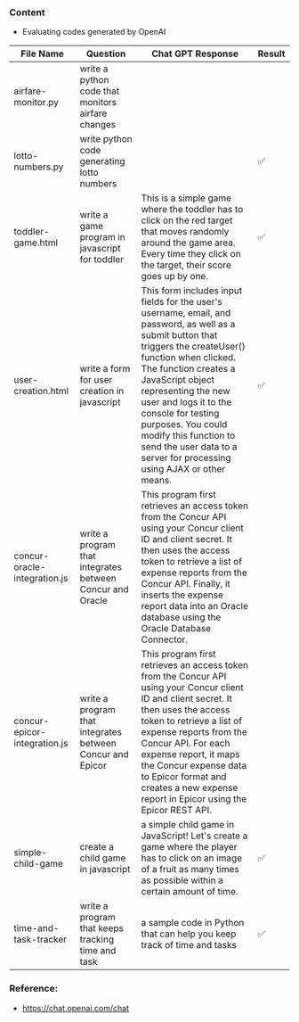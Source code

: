 ### Content
- Evaluating codes generated by OpenAI

| File Name | Question | Chat GPT Response | Result | 
|-------------------------|----------------------------------------------------------|----------------------------------------------------------|----|
| airfare-monitor.py | write a python code that monitors airfare changes | |          |
| lotto-numbers.py | write python code generating lotto numbers | |:white_check_mark:|
| toddler-game.html | write a game program in javascript for toddler | This is a simple game where the toddler has to click on the red target that moves randomly around the game area. Every time they click on the target, their score goes up by one. |:white_check_mark:|
| user-creation.html | write a form for user creation in javascript | This form includes input fields for the user's username, email, and password, as well as a submit button that triggers the createUser() function when clicked. The function creates a JavaScript object representing the new user and logs it to the console for testing purposes. You could modify this function to send the user data to a server for processing using AJAX or other means. | :white_check_mark: |
| concur-oracle-integration.js | write a program that integrates between Concur and Oracle | This program first retrieves an access token from the Concur API using your Concur client ID and client secret. It then uses the access token to retrieve a list of expense reports from the Concur API. Finally, it inserts the expense report data into an Oracle database using the Oracle Database Connector.
| concur-epicor-integration.js | write a program that integrates between Concur and Epicor | This program first retrieves an access token from the Concur API using your Concur client ID and client secret. It then uses the access token to retrieve a list of expense reports from the Concur API. For each expense report, it maps the Concur expense data to Epicor format and creates a new expense report in Epicor using the Epicor REST API. | |
| simple-child-game | create a child game in javascript | a simple child game in JavaScript! Let's create a game where the player has to click on an image of a fruit as many times as possible within a certain amount of time. | :white_check_mark:|
| time-and-task-tracker | write a program that keeps tracking time and task | a sample code in Python that can help you keep track of time and tasks | :white_check_mark:|

### Reference:
- https://chat.openai.com/chat